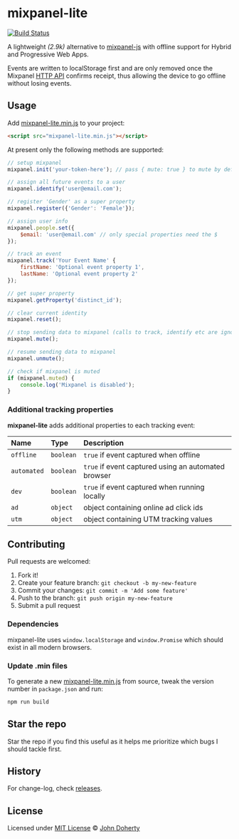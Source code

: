 # mixpanel-lite

[![Build Status](https://github.com/john-doherty/mixpanel-lite/actions/workflows/ci.yml/badge.svg)](https://github.com/john-doherty/mixpanel-lite/actions/workflows/ci.yml)

A lightweight _(2.9k)_ alternative to [mixpanel-js](https://github.com/mixpanel/mixpanel-js) with offline support for Hybrid and Progressive Web Apps.

Events are written to localStorage first and are only removed once the Mixpanel [HTTP API](https://developer.mixpanel.com/docs/http) confirms receipt, thus allowing the device to go offline without losing events.

## Usage

Add [mixpanel-lite.min.js](dist/mixpanel-lite.min.js) to your project:

```html
<script src="mixpanel-lite.min.js"></script>
```

At present only the following methods are supported:

```js
// setup mixpanel
mixpanel.init('your-token-here'); // pass { mute: true } to mute by default

// assign all future events to a user
mixpanel.identify('user@email.com');

// register 'Gender' as a super property
mixpanel.register({'Gender': 'Female'});

// assign user info
mixpanel.people.set({
    $email: 'user@email.com' // only special properties need the $
});

// track an event
mixpanel.track('Your Event Name' {
    firstName: 'Optional event property 1',
    lastName: 'Optional event property 2'
});

// get super property
mixpanel.getProperty('distinct_id');

// clear current identity
mixpanel.reset();

// stop sending data to mixpanel (calls to track, identify etc are ignored)
mixpanel.mute();

// resume sending data to mixpanel
mixpanel.unmute();

// check if mixpanel is muted
if (mixpanel.muted) {
    console.log('Mixpanel is disabled');
}
```

### Additional tracking properties

**mixpanel-lite** adds additional properties to each tracking event:

Name        | Type      | Description
:-----------|:----------|:---------------------------------------------------
`offline`   | `boolean` | `true` if event captured when offline
`automated` | `boolean` | `true` if event captured using an automated browser
`dev`       | `boolean` | `true` if event captured when running locally
`ad`        | `object`  | object containing online ad click ids
`utm`       | `object`  | object containing UTM tracking values

## Contributing

Pull requests are welcomed:

1. Fork it!
2. Create your feature branch: `git checkout -b my-new-feature`
3. Commit your changes: `git commit -m 'Add some feature'`
4. Push to the branch: `git push origin my-new-feature`
5. Submit a pull request

### Dependencies

mixpanel-lite uses `window.localStorage` and `window.Promise` which should exist in all modern browsers.

### Update .min files

To generate a new [mixpanel-lite.min.js](dist/mixpanel-lite.min.js) from source, tweak the version number in `package.json` and run:

```bash
npm run build
```

## Star the repo

Star the repo if you find this useful as it helps me prioritize which bugs I should tackle first.

## History

For change-log, check [releases](https://github.com/john-doherty/mixpanel-lite/releases).

## License

Licensed under [MIT License](LICENSE) &copy; [John Doherty](https://twitter.com/mrJohnDoherty)
